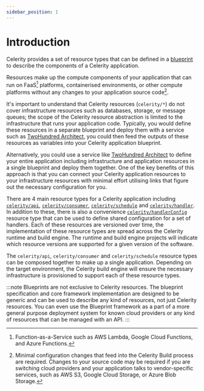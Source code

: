 ```yaml
---
sidebar_position: 1
---
```


# Introduction

Celerity provides a set of resource types that can be defined in a [blueprint](/docs/blueprint/intro) to describe the components of a Celerity application.

Resources make up the compute components of your application that can run on FaaS[^1] platforms, containerised environments, or other compute platforms without any changes to your application source code[^2]. 

It's important to understand that Celerity resources (`celerity/*`) do not cover infrastructure resources such as databases, storage, or message queues; the scope of the Celerity resource abstraction is limited to the infrastructure that runs your application code. Typically, you would define these resources in a separate blueprint and deploy them with a service such as [TwoHundred Architect](https://architect.twohundred.cloud), you could then feed the outputs of these resources as variables into your Celerity application blueprint.

Alternatively, you could use a service like [TwoHundred Architect](https://architect.twohundred.cloud) to define your entire application including infrastructure and application resources in a single blueprint and deploy them together.
One of the key benefits of this approach is that you can connect your Celerity application resources to your infrastructure resources with minimal effort utilising links that figure out the necessary configuration for you.

There are 4 main resource types for a Celerity application including [`celerity/api`](/docs/resources/celerity-api), [`celerity/consumer`](/docs/resources/celerity-consumer), [`celerity/schedule`](/docs/resources/celerity-schedule) and [`celerity/handler`](/docs/resources/celerity-handler).
In addition to these, there is also a convenience [`celerity/handlerConfig`](/docs/resources/celerity-handler-config) resource type that can be used to define shared configuration for a set of handlers.
Each of these resources are versioned over time, the implementation of these resource types are spread across the Celerity runtime and build engine.
The runtime and build engine projects will indicate which resource versions are supported for a given version of the software.

The `celerity/api`, `celerity/consumer` and `celerity/schedule` resource types can be composed together to make up a single application.
Depending on the target environment, the Celerity build engine will ensure the necessary infrastructure is provisioned to support each of these resource types.

:::note
Blueprints are not exclusive to Celerity resources.
The blueprint specification and core framework implementation are designed to be generic and can be used to describe any kind of resources, not just Celerity resources.
You can even use the Blueprint framework as a part of a more general purpose deployment system for known cloud providers or any kind of resources that can be managed with an API.
:::

[^1]: Function-as-a-Service such as AWS Lambda, Google Cloud Functions, and Azure Functions.
[^2]: Minimal configuration changes that feed into the Celerity Build process are required. Changes to your source code may be required if you are switching cloud providers and your application talks to vendor-specific services, such as AWS S3, Google Cloud Storage, or Azure Blob Storage.
